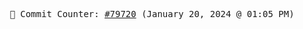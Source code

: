 <p align="center">
    <samp>
        📮 Commit Counter: <a href="https://github.com/Javascript-void0/Javascript-void0/commits/main">#79720</a> (January 20, 2024 @ 01:05 PM)
    </samp>
</p>
